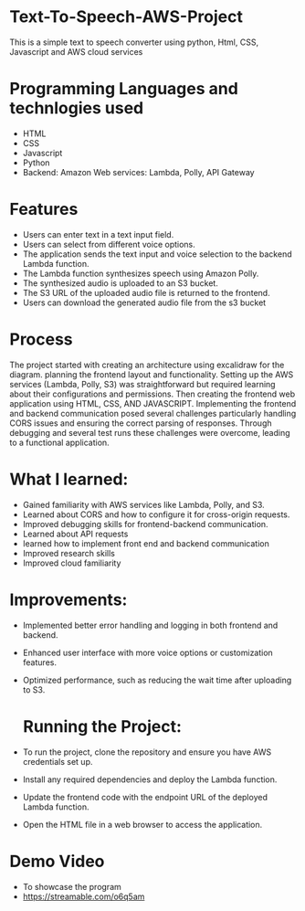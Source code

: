 # Text-To-Speech-AWS-Project
This is a simple text to speech converter using python, Html, CSS, Javascript and AWS cloud services

# Programming Languages and technlogies used
- HTML
- CSS
- Javascript
- Python
- Backend: Amazon Web services: Lambda, Polly, API Gateway


# Features
- Users can enter text in a text input field.
- Users can select from different voice options.
- The application sends the text input and voice selection to the backend Lambda function.
- The Lambda function synthesizes speech using Amazon Polly.
- The synthesized audio is uploaded to an S3 bucket.
- The S3 URL of the uploaded audio file is returned to the frontend.
- Users can download the generated audio file from the s3 bucket

# Process
The project started with creating an architecture using excalidraw for the diagram. planning the frontend layout and functionality. Setting up the AWS services (Lambda, Polly, S3) was straightforward but required learning about their configurations and permissions. Then creating the frontend web application using HTML, CSS, AND JAVASCRIPT. Implementing the frontend and backend communication posed several challenges  particularly handling CORS issues and ensuring the correct parsing of responses. Through debugging and several test runs these challenges were overcome, leading to a functional application. 

# What I learned:
- Gained familiarity with AWS services like Lambda, Polly, and S3.
- Learned about CORS and how to configure it for cross-origin requests.
- Improved debugging skills for frontend-backend communication.
- Learned about API requests
- learned how to implement front end and backend communication
- Improved research skills
- Improved cloud familiarity


# Improvements:

- Implemented better error handling and logging in both frontend and backend.
- Enhanced user interface with more voice options or customization features.
- Optimized performance, such as reducing the wait time after uploading to S3.


  # Running the Project:
- To run the project, clone the repository and ensure you have AWS credentials set up.
- Install any required dependencies and deploy the Lambda function.
- Update the frontend code with the endpoint URL of the deployed Lambda function.
- Open the HTML file in a web browser to access the application.



# Demo Video
- To showcase the program
- https://streamable.com/o6q5am
